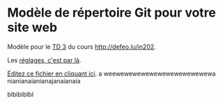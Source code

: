 # Modèle de répertoire Git pour votre site web

Modèle pour le [TD 3](http://defeo.lu/in202/tutorials/tutorial3) du
cours <http://defeo.lu/in202>.

Les [réglages, c'est par là](../../settings).

[Éditez ce fichier en cliquant ici](../../edit/master/README.md).
a weewewewewewewewewewewewewa
nianianaianianajanaianaia

blblblblbl
